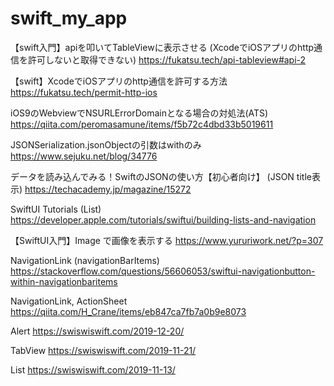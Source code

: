 # swift_my_app

【swift入門】apiを叩いてTableViewに表示させる (XcodeでiOSアプリのhttp通信を許可しないと取得できない)
https://fukatsu.tech/api-tableview#api-2

【swift】XcodeでiOSアプリのhttp通信を許可する方法
https://fukatsu.tech/permit-http-ios

iOS9のWebviewでNSURLErrorDomainとなる場合の対処法(ATS)
https://qiita.com/peromasamune/items/f5b72c4dbd33b5019611

JSONSerialization.jsonObjectの引数はwithのみ
https://www.sejuku.net/blog/34776

データを読み込んでみる！SwiftのJSONの使い方【初心者向け】  (JSON title表示)
https://techacademy.jp/magazine/15272

SwiftUI Tutorials (List)
https://developer.apple.com/tutorials/swiftui/building-lists-and-navigation

【SwiftUI入門】Image で画像を表示する
https://www.yururiwork.net/?p=307

NavigationLink (navigationBarItems)
https://stackoverflow.com/questions/56606053/swiftui-navigationbutton-within-navigationbaritems

NavigationLink, ActionSheet
https://qiita.com/H_Crane/items/eb847ca7fb7a0b9e8073

Alert
https://swiswiswift.com/2019-12-20/

TabView
https://swiswiswift.com/2019-11-21/

List
https://swiswiswift.com/2019-11-13/
